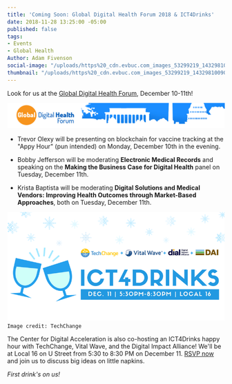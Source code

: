 ```yaml
---
title: 'Coming Soon: Global Digital Health Forum 2018 & ICT4Drinks'
date: 2018-11-28 13:25:00 -05:00
published: false
tags:
- Events
- Global Health
Author: Adam Fivenson
social-image: "/uploads/https%20_cdn.evbuc.com_images_53299219_143298100909_1_original.jpg.png"
thumbnail: "/uploads/https%20_cdn.evbuc.com_images_53299219_143298100909_1_original.jpg.png"
---
```


Look for us at the [Global Digital Health Forum](http://www.cvent.com/events/2018-global-digital-health-forum/event-summary-a8f2c247c810491ca434c825e1e21d89.aspx?dvce=1), December 10-11th! 

![gdaaa.jpg](/uploads/gdaaa.jpg)


* Trevor Olexy will be presenting on blockchain for vaccine tracking at the "Appy Hour" (pun intended)  on Monday, December 10th in the evening.

* Bobby Jefferson will be moderating **Electronic Medical Records** and speaking on the **Making the Business Case for Digital Health** panel on Tuesday, December 11th. 

* Krista Baptista will be moderating **Digital Solutions and Medical Vendors: Improving Health Outcomes through Market-Based Approaches**, both on Tuesday, December 11th.

![https _cdn.evbuc.com_images_53299219_143298100909_1_original.jpg.png](/uploads/https%20_cdn.evbuc.com_images_53299219_143298100909_1_original.jpg.png)`Image credit: TechChange`

The Center for Digital Acceleration is also co-hosting an ICT4Drinks happy hour with TechChange, Vital Wave, and the Digital Impact Alliance! We'll be at Local 16 on U Street from 5:30 to 8:30 PM on December 11. [RSVP now](https://www.eventbrite.com/e/december-ict4drinks-tickets-52533689680) and join us to discuss big ideas on little napkins.

*First drink's on us!*